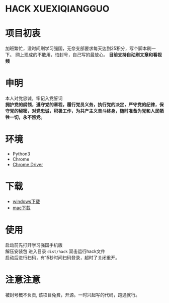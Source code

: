 # HACK XUEXIQIANGGUO

# 项目初衷
加班繁忙，没时间刷学习强国，无奈支部要求每天达到25积分，写个脚本刷一下。
网上现成的不敢用，怕封号，自己写的最放心。
**目前支持自动刷文章和看视频**

# 申明
本人对党忠诚，牢记入党誓词  
**拥护党的纲领，遵守党的章程，履行党员义务，执行党的决定，严守党的纪律，保守党的秘密，对党忠诚，积极工作，为共产主义奋斗终身，随时准备为党和人民牺牲一切，永不叛党。**

# 环境
- Python3
- Chrome
- [Chrome Driver](https://chromedriver.chromium.org/getting-started)

# 下载
- [windows下载](releases/win64.zip)  
- [mac下载](releases/mac.zip)

# 使用
启动前先打开学习强国手机版  
解压安装包 进入目录 `dist/hack` 双击运行hack文件  
启动后进行扫码，有15秒时间扫码登录，超时了关闭重开。

# 注意注意
被封号概不负责, 该项目免费，开源。一时兴起写的代码，跑通就行。